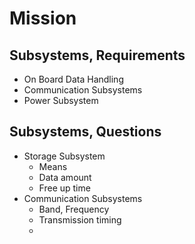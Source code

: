 Mission
==

## Subsystems, Requirements

- On Board Data Handling
- Communication Subsystems
- Power Subsystem

## Subsystems, Questions

- Storage Subsystem
  - Means
  - Data amount
  - Free up time
- Communication Subsystems
  - Band, Frequency
  - Transmission timing
  - 
